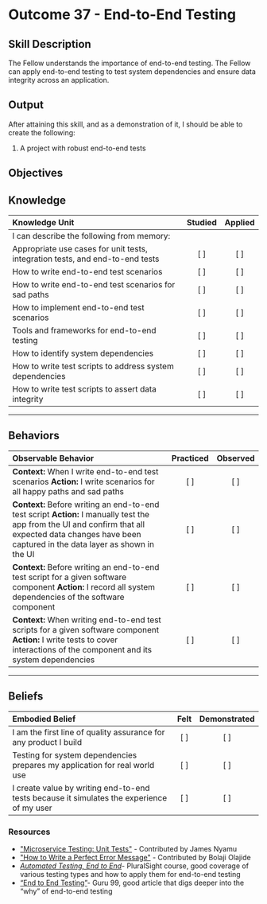 # Outcome 37 - End-to-End Testing

**Skill Description**
----------
The Fellow understands the importance of end-to-end testing. The Fellow can apply end-to-end testing to test system dependencies and ensure data integrity across an application.

**Output**
----------
After attaining this skill, and as a demonstration of it, I should be able to create the following:

1. A project with robust end-to-end tests


**Objectives**
----------
## **Knowledge**


| Knowledge Unit   |      Studied      | Applied |
|:-------------|:------------------:|:--------:|
| I can describe the following from memory: | | |
| Appropriate use cases for unit tests, integration tests, and end-to-end tests | [ ] | [ ]  |
| How to write end-to-end test scenarios | [ ] | [ ]  |
| How to write end-to-end test scenarios for sad paths | [ ] | [ ]  |
| How to implement end-to-end test scenarios | [ ] | [ ]  |
| Tools and frameworks for end-to-end testing | [ ] | [ ]  |
| How to identify system dependencies | [ ] | [ ]  |
| How to write test scripts to address system dependencies | [ ] | [ ]  |
| How to write test scripts to assert data integrity | [ ] | [ ]  |



----------


## **Behaviors**

| Observable Behavior   |      Practiced      | Observed |
|:-------------|:------------------:|:--------:|
| **Context:** When I write end-to-end test scenarios **Action:** I write scenarios for all happy paths and sad paths | [ ] | [ ] |
| **Context:** Before writing an end-to-end test script **Action:** I manually test the app from the UI and confirm that all expected data changes have been captured in the data layer as shown in the UI | [ ] | [ ] |
| **Context:** Before writing an end-to-end test script for a given software component **Action:** I record all system dependencies of the software component | [ ] | [ ] |
| **Context:** When writing end-to-end test scripts for a given software component **Action:** I write tests to cover interactions of the component and its system dependencies | [ ] | [ ] |

----------


## **Beliefs**


| Embodied Belief   |      Felt      | Demonstrated |
|:-------------|:------------------:|:--------:|
| I am the first line of quality assurance for any product I build | [ ] | [ ] |
| Testing for system dependencies prepares my application for real world use  | [ ] | [ ] |
| I create value by writing end-to-end tests because it simulates the experience of my user  | [ ] | [ ] |


### Resources 

- ["Microservice Testing: Unit Tests"](https://medium.com/@nathankpeck/microservice-testing-unit-tests-d795194fe14e) - Contributed by James Nyamu
- ["How to Write a Perfect Error Message"](https://uxplanet.org/how-to-write-a-perfect-error-message-da1ca65a8f36) - Contributed by Bolaji Olajide
- [_Automated Testing, End to End_](https://app.pluralsight.com/library/courses/automated-testing-end-to-end)- PluralSight course, good coverage of various testing types and how to apply them for end-to-end testing
- [“End to End Testing”](https://www.guru99.com/end-to-end-testing.html)- Guru 99, good article that digs deeper into the “why” of end-to-end testing
